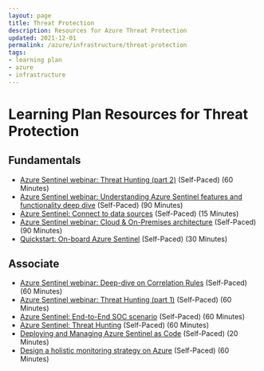 ```yaml
---
layout: page
title: Threat Protection
description: Resources for Azure Threat Protection
updated: 2021-12-01
permalink: /azure/infrastructure/threat-protection
tags: 
- learning plan
- azure
- infrastructure
---
```


# Learning Plan Resources for Threat Protection

## Fundamentals

* [Azure Sentinel webinar: Threat Hunting (part 2)](https://www.youtube.com/watch?v=BTEV_b6-vtg) (Self-Paced) (60 Minutes)
* [Azure Sentinel webinar: Understanding Azure Sentinel features and functionality deep dive](https://www.youtube.com/watch?v=7An7BB-CcQI&feature=youtu.be) (Self-Paced) (90 Minutes)
* [Azure Sentinel: Connect to data sources](https://docs.microsoft.com/en-us/azure/sentinel/connect-data-sources) (Self-Paced) (15 Minutes)
* [Azure Sentinel webinar: Cloud & On-Premises architecture](https://www.youtube.com/watch?v=_mm3GNwPBHU) (Self-Paced) (90 Minutes)
* [Quickstart: On-board Azure Sentinel](https://docs.microsoft.com/en-us/azure/sentinel/quickstart-onboard) (Self-Paced) (30 Minutes)

## Associate

* [Azure Sentinel webinar: Deep-dive on Correlation Rules](https://www.youtube.com/watch?v=pJjljBT4ipQ&feature=youtu.be) (Self-Paced) (60 Minutes)
* [Azure Sentinel webinar: Threat Hunting (part 1)](https://www.youtube.com/watch?v=Tiz-ftnlTg4) (Self-Paced) (60 Minutes)
* [Azure Sentinel: End-to-End SOC scenario](https://www.youtube.com/watch?v=HloK6Ay4h1M&feature=youtu.be) (Self-Paced) (60 Minutes)
* [Azure Sentinel: Threat Hunting](https://www.youtube.com/watch?v=Tiz-ftnlTg4&feature=youtu.be) (Self-Paced) (60 Minutes)
* [Deploying and Managing Azure Sentinel as Code](https://techcommunity.microsoft.com/t5/azure-sentinel/deploying-and-managing-azure-sentinel-as-code/ba-p/1131928#) (Self-Paced) (20 Minutes)
* [Design a holistic monitoring strategy on Azure](https://docs.microsoft.com/en-us/learn/modules/design-monitoring-strategy-on-azure/) (Self-Paced) (60 Minutes)
